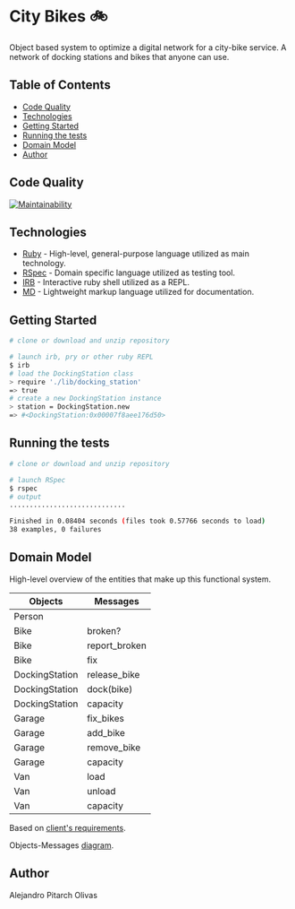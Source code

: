 # City Bikes 🚲

Object based system to optimize a digital network for a city-bike service. A network of docking stations and bikes that anyone can use.

## Table of Contents
* [Code Quality](#code-quality)
* [Technologies](#technologies)
* [Getting Started](#getting-started)
* [Running the tests](#running-the-tests)
* [Domain Model](#domain-model)
* [Author](#author)

## Code Quality
[![Maintainability](https://api.codeclimate.com/v1/badges/712bdf1ba315301d6bdd/maintainability)](https://codeclimate.com/github/xelAhcratiPsavilO/city_bikes/maintainability)

## Technologies
* [Ruby](https://www.ruby-lang.org/en/) - High-level, general-purpose language utilized as main technology.
* [RSpec](https://rspec.info/) - Domain specific language utilized as testing tool.
* [IRB](https://en.wikipedia.org/wiki/Interactive_Ruby_Shell) - Interactive ruby shell utilized as a REPL.
* [MD](https://www.markdownguide.org/) - Lightweight markup language utilized for documentation.

## Getting Started

```sh
# clone or download and unzip repository

# launch irb, pry or other ruby REPL
$ irb
# load the DockingStation class
> require './lib/docking_station'
=> true
# create a new DockingStation instance
> station = DockingStation.new
=> #<DockingStation:0x00007f8aee176d50>
```

## Running the tests

```sh
# clone or download and unzip repository

# launch RSpec
$ rspec
# output
.............................

Finished in 0.08404 seconds (files took 0.57766 seconds to load)
38 examples, 0 failures
```

## Domain Model

High-level overview of the entities that make up this functional system.

Objects  | Messages
------------- | -------------
Person  |
Bike  | broken?
Bike  | report_broken
Bike  | fix
DockingStation | release_bike
DockingStation | dock(bike)
DockingStation | capacity
Garage |fix_bikes
Garage |add_bike
Garage |remove_bike
Garage |capacity
Van | load
Van | unload
Van | capacity

Based on [client's requirements](USER_STORIES.md).

Objects-Messages [diagram](DIAGRAM.md).

## Author

Alejandro Pitarch Olivas

